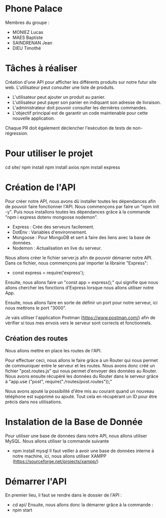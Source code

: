# Phone Palace

Membres du groupe :

- MONIEZ Lucas
- MAES Baptiste
- SAINDRENAN Jean
- DIEU Timothé

# Tâches à réaliser

Création d'une API pour afficher les différents produits sur notre futur site web.
L'utilisateur peut consulter une liste de produits.

- L'utilisateur peut ajouter un produit au panier.
- L'utilisateur peut payer son panier en indiquant son adresse de livraison.
- L'administrateur doit pouvoir consulter les dernières commandes.
- L'objectif principal est de garantir un code maintenable pour cette nouvelle application.

Chaque PR doit également déclencher l'exécution de tests de non-régression.

# Pour utiliser le projet

cd site/
npm install
npm install axios
npm install express

# Création de l'API

Pour créer notre API, nous avons dû installer toutes les dépendances afin de pouvoir faire fonctionner l'API.
Nous commençons par faire un "npm init -y".
Puis nous installons toutes les dépendances grâce à la commande "npm i express dotenv mongoose nodemon".

- Express : Crée des serveurs facilement.
- DotEnv : Variables d'environnement.
- Mongoose : Pour MongoDB et sert à faire des liens avec la base de données.
- Nodemon : Actualisation en live du serveur.

Nous allons créer le fichier server.js afin de pouvoir démarrer notre API.
Dans ce fichier, nous commençons par importer la librairie "Express":

- const express = require('express');

Ensuite, nous allons faire un "const app = express();" qui signifie que nous allons chercher les fonctions d'Express lorsque nous allons utiliser notre App.

Ensuite, nous allons faire en sorte de définir un port pour notre serveur, ici nous mettrons le port "3000".

Je vais utiliser l'application Postman (https://www.postman.com/) afin de vérifier si tous mes envois vers le serveur sont corrects et fonctionnels.

## Création des routes

Nous allons mettre en place les routes de l'API.

Pour effectuer ceci, nous allons le faire grâce à un Router qui nous permet de communiquer entre le serveur et les routes.
Nous avons donc créé un fichier "post.routes.js" qui nous permet d'envoyer des données au Router.
Nous avons ensuite récupéré les données du Router dans le serveur grâce à "app.use ("post", require("./routes/post.routes"));"

Nous avons ajouté la possibilité d'être mis au courant quand un nouveau téléphone est supprimé ou ajouté.
Tout cela en récupérant un ID pour être précis dans nos utilisations.

# Instalation de la Base de Donnée

Pour utiliser une base de données dans notre API, nous allons utiliser MySQL. Nous allons utiliser la commande suivante
- npm install mysql
Il faut veiller à avoir une base de données interne à notre machine, ici, nous allons utiliser XAMPP (https://sourceforge.net/projects/xampp/)

# Démarrer l'API

En premier lieu, il faut se rendre dans le dossier de l'API :

- cd api/
  Ensuite, nous allons donc la démarrer grâce à la commande :
- npm start
